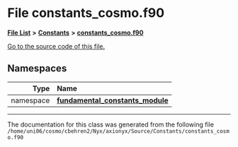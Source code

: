 
# File constants\_cosmo.f90


[**File List**](files.md) **>** [**Constants**](dir_07f778f17d33213a19d33863e392ca9b.md) **>** [**constants\_cosmo.f90**](constants__cosmo_8f90.md)

[Go to the source code of this file.](constants__cosmo_8f90_source.md)












## Namespaces

| Type | Name |
| ---: | :--- |
| namespace | [**fundamental\_constants\_module**](namespacefundamental__constants__module.md) <br> |















------------------------------
The documentation for this class was generated from the following file `/home/uni06/cosmo/cbehren2/Nyx/axionyx/Source/Constants/constants_cosmo.f90`